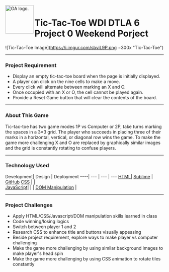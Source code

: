 <img align="left" alt="GA logo." title="General Assemb.ly" src="https://github.com/generalassembly/ga-ruby-on-rails-for-devs/raw/master/images/ga.png" height="90px">

# Tic-Tac-Toe WDI DTLA 6 Project 0 Weekend Porject

![Tic-Tac-Toe Image](https://i.imgur.com/sbviL9P.png =300x "Tic-Tac-Toe")

---
### Project Requirement

- Display an empty tic-tac-toe board when the page is initially displayed.
- A player can click on the nine cells to make a move.
- Every click will alternate between marking an X and O.
- Once occupied with an X or O, the cell cannot be played again.
- Provide a Reset Game button that will clear the contents of the board. 

---
### About This Game

Tic-tac-toe has two game modes 1P vs Computer or 2P,  take turns marking the spaces in a 3×3 grid. The player who succeeds in placing three of their marks in a horizontal, vertical, or diagonal row wins the game.  To make the game more challenging X and O are replaced by graphically similar images and the grid is constantly rotating to confuse players.

---
### Technology Used

 Development| Design | Deployment
----| --- | --- | ---
 [HTML](https://developer.mozilla.org/en-US/docs/Web/HTML)| [Sublime](http://www.sublimetext.com/) | [GitHub](https://github.com/) 
 [CSS](http://www.w3schools.com/css/) | |  
  [JavaScript](https://www.javascript.com/)| | | 
[DOM Manipulation](https://developer.mozilla.org/en-US/docs/Web/API/Document_Object_Model) |

---
### Project Challenges

- Apply HTML/CSS/Javascript/DOM manipulation skills learned in class
- Code winning/losing logics
- Switch between player 1 and 2
- Research CSS to enhance title and buttons visually appeasing
- Beside project requirement, explore ways to make player vs computer challenging
- Make the game more challenging by using similar background images to make player's head spin
- Make the game more challenging by using CSS animation to rotate tiles constantly



